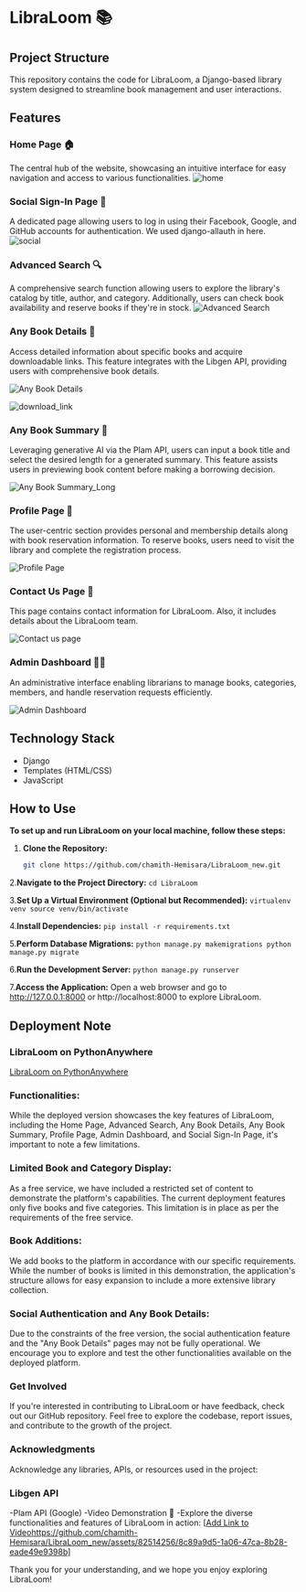 # LibraLoom 📚

## Project Structure
This repository contains the code for LibraLoom, a Django-based library system designed to streamline book management and user interactions.

## Features

### Home Page 🏠
The central hub of the website, showcasing an intuitive interface for easy navigation and access to various functionalities. 
![home](https://github.com/chamith-Hemisara/LibraLoom_new/assets/147907538/9db59e64-d455-480d-aa5f-b8cde3f4c0c7)


### Social Sign-In Page 🔐
A dedicated page allowing users to log in using their Facebook, Google, and GitHub accounts for authentication. We used django-allauth in here. 
![social](https://github.com/chamith-Hemisara/LibraLoom_new/assets/147907538/58329932-ed8a-42ee-9a38-3416ed918ee4)


### Advanced Search 🔍
A comprehensive search function allowing users to explore the library's catalog by title, author, and category. Additionally, users can check book availability and reserve books if they're in stock.
![Advanced Search ](https://github.com/chamith-Hemisara/LibraLoom_new/assets/147907538/a467396f-be9b-467e-a7c1-648e5854fe61)

### Any Book Details 📖
Access detailed information about specific books and acquire downloadable links. This feature integrates with the Libgen API, providing users with comprehensive book details.

![Any Book Details](https://github.com/chamith-Hemisara/LibraLoom_new/assets/109784789/473f5c38-d063-4c60-a120-ec9e5ebca03e)

![download_link](https://github.com/chamith-Hemisara/LibraLoom_new/assets/129577822/34649ed9-e618-4962-88b2-722b535fb00a)

### Any Book Summary 📝
Leveraging generative AI via the Plam API, users can input a book title and select the desired length for a generated summary. This feature assists users in previewing book content before making a borrowing decision.

![Any Book Summary_Long](https://github.com/chamith-Hemisara/LibraLoom_new/assets/109784789/a42ad6fc-57df-48ac-97d2-1a69fb31bd90)


### Profile Page 👤
The user-centric section provides personal and membership details along with book reservation information. To reserve books, users need to visit the library and complete the registration process.

![Profile Page](https://github.com/chamith-Hemisara/LibraLoom_new/assets/109784789/23238608-c1d1-4efd-b7e1-1438bcb5211e)

### Contact Us Page 🙌
This page contains contact information for LibraLoom. Also, it includes details about the LibraLoom team.

![Contact us page ](https://github.com/chamith-Hemisara/LibraLoom_new/assets/129577822/b73bd3ff-2f48-4c63-bb4f-60a93c340a0e)


### Admin Dashboard 👩‍💼
An administrative interface enabling librarians to manage books, categories, members, and handle reservation requests efficiently.

![Admin Dashboard](https://github.com/chamith-Hemisara/LibraLoom_new/assets/129577822/5a84884f-5bd5-4d7f-ac1e-7c7f5717a1ea)


## Technology Stack
- Django
- Templates (HTML/CSS)
- JavaScript

## How to Use

**To set up and run LibraLoom on your local machine, follow these steps:**

1. **Clone the Repository:**
   ```bash
   git clone https://github.com/chamith-Hemisara/LibraLoom_new.git

2.**Navigate to the Project Directory:**
	```
	cd LibraLoom
	```

3.**Set Up a Virtual Environment (Optional but Recommended):**
	```
	virtualenv venv
	source venv/bin/activate
	```
	

4.**Install Dependencies:**
	```
	pip install -r requirements.txt
	```
	
5.**Perform Database Migrations:**
	```
	python manage.py makemigrations
	python manage.py migrate
	```
	
6.**Run the Development Server:**
	```
	python manage.py runserver
	```

7.**Access the Application:**
	Open a web browser and go to http://127.0.0.1:8000 or         http://localhost:8000 to explore LibraLoom.

 ## Deployment Note

### LibraLoom on PythonAnywhere
[LibraLoom on PythonAnywhere](https://chamithlibraloom.pythonanywhere.com/LibraLoom/home/)

### Functionalities:
While the deployed version showcases the key features of LibraLoom, including the Home Page, Advanced Search, Any Book Details, Any Book Summary, Profile Page, Admin Dashboard, and Social Sign-In Page, it's important to note a few limitations.

### Limited Book and Category Display:
As a free service, we have included a restricted set of content to demonstrate the platform's capabilities. The current deployment features only five books and five categories. This limitation is in place as per the requirements of the free service.

### Book Additions:
We add books to the platform in accordance with our specific requirements. While the number of books is limited in this demonstration, the application's structure allows for easy expansion to include a more extensive library collection.

### Social Authentication and Any Book Details:
Due to the constraints of the free version, the social authentication feature and the "Any Book Details" pages may not be fully operational. We encourage you to explore and test the other functionalities available on the deployed platform.

### Get Involved
If you're interested in contributing to LibraLoom or have feedback, check out our GitHub repository. Feel free to explore the codebase, report issues, and contribute to the growth of the project.

### Acknowledgments
Acknowledge any libraries, APIs, or resources used in the project:

### Libgen API
-Plam API (Google)
-Video Demonstration 🎥
-Explore the diverse functionalities and features of LibraLoom in action: [[Add Link to Video](https://github.com/chamith-Hemisara/LibraLoom_new/assets/82514256/8c89a9d5-1a06-47ca-8b28-eade49e9398b)https://github.com/chamith-Hemisara/LibraLoom_new/assets/82514256/8c89a9d5-1a06-47ca-8b28-eade49e9398b]

Thank you for your understanding, and we hope you enjoy exploring LibraLoom!




